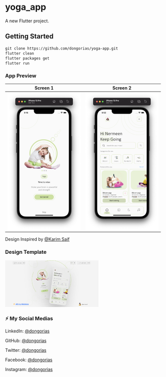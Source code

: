 # yoga_app

A new Flutter project.

## Getting Started

```shell
git clone https://github.com/dongorias/yoga-app.git
flutter clean
flutter packages get
flutter run
```
### App Preview

|              Screen 1             |             Screen 2           |
| :----------------------------------: | :----------------------------------: |
| <img src="https://github.com/dongorias/yoga-app/blob/master/screenshots/screenshot.png" width="350"> | <img src="https://github.com/dongorias/yoga-app/blob/master/screenshots/screenshot1.png" width="350"> |

Design Inspired by [@Karim Saif](https://znap.link/karimsaif)

### Design Template
<a href="https://www.figma.com/file/7AsjHrzlkle9698vadP2Zf/Yoga-App-Design-(Community)?node-id=0%3A1" target="_blank"><img src="https://github.com/dongorias/yoga-app/blob/master/screenshots/cover.png" alt="Yoga App" width="60%" /></a>

### ⚡️ My Social Medias

LinkedIn: [@dongorias](https://www.linkedin.com/in/dongorias/)

GitHub: [@dongorias](https://github.com/dongorias)

Twitter: [@dongorias](https://twitter.com/don_gorias)

Facebook: [@dongorias](https://www.facebook.com/dongorias25)

Instagram: [@dongorias](https://instagram.com/_dongorias)




